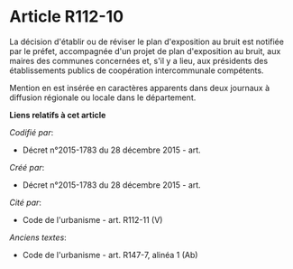# Article R112-10

La décision d'établir ou de réviser le plan d'exposition au bruit est notifiée par le préfet, accompagnée d'un projet de plan
d'exposition au bruit, aux maires des communes concernées et, s'il y a lieu, aux présidents des établissements publics de
coopération intercommunale compétents.

Mention en est insérée en caractères apparents dans deux journaux à diffusion régionale ou locale dans le département.

**Liens relatifs à cet article**

_Codifié par_:

  - Décret n°2015-1783 du 28 décembre 2015 - art.

_Créé par_:

  - Décret n°2015-1783 du 28 décembre 2015 - art.

_Cité par_:

  - Code de l'urbanisme - art. R112-11 (V)

_Anciens textes_:

  - Code de l'urbanisme - art. R147-7, alinéa 1 (Ab)

